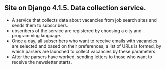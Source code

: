 ## Site on Django 4.1.5. Data collection service.
* A service that collects data about vacancies from job search sites and sends them to subscribers. 
* ubscribers of the service are registered by choosing a city and programming language. 
* Once a day, all subscribers who want to receive emails with vacancies are selected and based on their preferences,
a list of URLs is formed, by which parsers are launched to collect vacancies by these parameters. 
* After the parsers have worked, sending letters to those who want to receive the newsletter starts.
